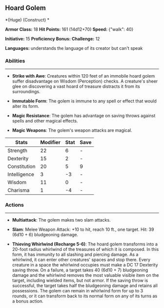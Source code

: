 ## Hoard Golem
*(Huge) (Construct) *

**Armor Class:** 18
**Hit Points:** 161 (14d12+70)
**Speed:** {"walk": 40}

**Initiative:** 15
**Proficiency Bonus:**
**Challenge:** 12

**Languages:** understands the language of its creator but can't speak

### Abilities
 --- 
- **Strike with Awe**: Creatures within 120 feet of an immobile hoard golem suffer disadvantage on Wisdom (Perception) checks. A creature's sheer glee on discovering a vast hoard of treasure distracts it from its surroundings.

- **Immutable Form**: The golem is immune to any spell or effect that would alter its form.

- **Magic Resistance**: The golem has advantage on saving throws against spells and other magical effects.

- **Magic Weapons**: The golem's weapon attacks are magical.



| Stats | Modifier | Stat | Save
| ---- | ---- | ---- | ---- |
| Strength | 22 | 6 | - |
| Dexterity | 15 | 2 | - |
| Constitution | 20 | 5 | 9 |
| Intelligence | 3 | -3 | - |
| Wisdom | 11 | 0 | - |
| Charisma | 1 | -4 | - |

### Actions
 --- 
- **Multiattack**: The golem makes two slam attacks.

- **Slam**: Melee Weapon Attack: +10 to hit, reach 10 ft., one target. Hit: 39 (6d10 + 6) bludgeoning damage.

- **Thieving Whirlwind (Recharge 5-6)**: The hoard golem transforms into a 20-foot radius whirlwind of the treasures of which it is composed. In this form, it has immunity to all slashing and piercing damage. As a whirlwind, it can enter other creatures' spaces and stop there. Every creature in a space the whirlwind occupies must make a DC 17 Dexterity saving throw. On a failure, a target takes 40 (6d10 + 7) bludgeoning damage and the whirlwind removes the most valuable visible item on the target, including wielded items, but not armor. If the saving throw is successful, the target takes half the bludgeoning damage and retains all possessions. The golem can remain in whirlwind form for up to 3 rounds, or it can transform back to its normal form on any of its turns as a bonus action.


